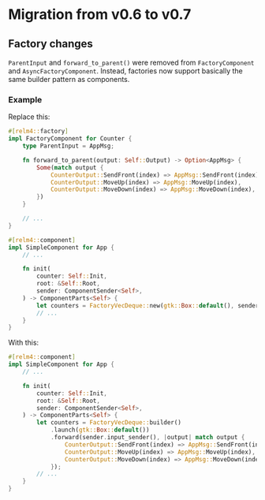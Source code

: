 # Migration from v0.6 to v0.7

## Factory changes

`ParentInput` and `forward_to_parent()` were removed from `FactoryComponent` and `AsyncFactoryComponent`.
Instead, factories now support basically the same builder pattern as components.

### Example

Replace this:

```rust
#[relm4::factory]
impl FactoryComponent for Counter {
    type ParentInput = AppMsg;

    fn forward_to_parent(output: Self::Output) -> Option<AppMsg> {
        Some(match output {
            CounterOutput::SendFront(index) => AppMsg::SendFront(index),
            CounterOutput::MoveUp(index) => AppMsg::MoveUp(index),
            CounterOutput::MoveDown(index) => AppMsg::MoveDown(index),
        })
    }

    // ...
}

#[relm4::component]
impl SimpleComponent for App {
    // ...

    fn init(
        counter: Self::Init,
        root: &Self::Root,
        sender: ComponentSender<Self>,
    ) -> ComponentParts<Self> {
        let counters = FactoryVecDeque::new(gtk::Box::default(), sender.input_sender());
        // ...
    }
}
```

With this:

```rust
#[relm4::component]
impl SimpleComponent for App {
    // ...

    fn init(
        counter: Self::Init,
        root: &Self::Root,
        sender: ComponentSender<Self>,
    ) -> ComponentParts<Self> {
        let counters = FactoryVecDeque::builder()
            .launch(gtk::Box::default())
            .forward(sender.input_sender(), |output| match output {
                CounterOutput::SendFront(index) => AppMsg::SendFront(index),
                CounterOutput::MoveUp(index) => AppMsg::MoveUp(index),
                CounterOutput::MoveDown(index) => AppMsg::MoveDown(index),
            });
        // ...
    }
}
```